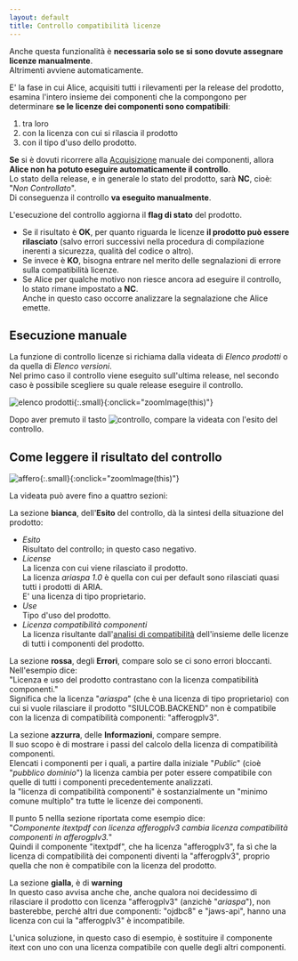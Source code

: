 ```yaml
---
layout: default
title: Controllo compatibilità licenze 
---
```


Anche questa funzionalità è **necessaria solo se si sono dovute assegnare licenze manualmente**.  
Altrimenti avviene automaticamente.

E' la fase in cui Alice, acquisiti tutti i rilevamenti per la release del prodotto, esamina l'intero insieme dei componenti che la compongono per determinare **se le licenze dei componenti sono compatibili**:
1. tra loro
2. con la licenza con cui si rilascia il prodotto
3. con il tipo d'uso dello prodotto. 

**Se** si è dovuti ricorrere alla [Acquisizione]({{site.baseurl}}/acquisizione) manuale dei componenti, allora **Alice non ha potuto eseguire automaticamente il controllo**.  
Lo stato della release, e in generale lo stato del prodotto, sarà **NC**, cioè: "*Non Controllato*".  
Di conseguenza il controllo **va eseguito manualmente**.

L'esecuzione del controllo aggiorna il **flag di stato** del prodotto.  
* Se il risultato è **OK**, per quanto riguarda le licenze **il prodotto può essere rilasciato** (salvo errori successivi nella procedura di compilazione inerenti a sicurezza, qualità del codice o altro).
* Se invece è **KO**, bisogna entrare nel merito delle segnalazioni di errore sulla compatibilità licenze.
* Se Alice per qualche motivo non riesce ancora ad eseguire il controllo, lo stato rimane impostato a **NC**.  
Anche in questo caso occorre analizzare la segnalazione che Alice emette.

## Esecuzione manuale

La funzione di controllo licenze si richiama dalla videata di *Elenco prodotti* o da quella di *Elenco versioni*.  
Nel primo caso il controllo viene eseguito sull'ultima release, nel secondo caso è possibile scegliere su quale release eseguire il controllo.

![elenco prodotti]({{site.baseurl}}/assets/elenco_prodotti.png){:.small}{:onclick="zoomImage(this)"}

Dopo aver premuto il tasto ![controllo]({{site.baseurl}}/assets/pulsante_controlla.png), compare la videata con l'esito del controllo.


## Come leggere il risultato del controllo

![affero]({{site.baseurl}}/assets/compatib_affero.png){:.small}{:onclick="zoomImage(this)"}

La videata può avere fino a quattro sezioni:

La sezione **bianca**, dell'**Esito** del controllo, dà la sintesi della situazione del prodotto:  
* *Esito*  
Risultato del controllo; in questo caso negativo.
* *License*  
La licenza con cui viene rilasciato il prodotto.  
La licenza *ariaspa 1.0* è quella con cui per default sono rilasciati quasi tutti i prodotti di ARIA.  
E' una licenza di tipo proprietario.
* *Use*  
Tipo d'uso del prodotto.
* *Licenza compatibilità componenti*  
La licenza risultante dall'[analisi di compatibilità]({{site.baseurl}}/analisi_compatibilita) dell'insieme delle licenze di tutti i componenti del prodotto.


La sezione **rossa**, degli **Errori**, compare solo se ci sono errori bloccanti.  
Nell'esempio dice:  
"Licenza e uso del prodotto contrastano con la licenza compatibilità componenti."  
Significa che la licenza "*ariaspa*" (che è una licenza di tipo proprietario) con cui si vuole rilasciare il prodotto "SIULCOB.BACKEND" non è compatibile  con la licenza di compatibilità componenti: "afferogplv3".

La sezione **azzurra**, delle **Informazioni**, compare sempre.  
Il suo scopo è di mostrare i passi del calcolo della licenza di compatibilità componenti.  
Elencati i componenti per i quali, a partire dalla iniziale "*Public*" (cioè "*pubblico dominio*") la licenza cambia per poter essere compatibile con quelle di tutti i componenti precedentemente analizzati.  
la "licenza di compatibilità componenti" è sostanzialmente un "minimo comune multiplo" tra tutte le licenze dei componenti.

Il punto 5 nellla sezione riportata come esempio dice:  
"*Componente itextpdf con licenza afferogplv3 cambia licenza compatibilità componenti in afferogplv3.*"  
Quindi il componente "itextpdf", che ha licenza "afferogplv3", fa sì che la licenza di compatibilità dei componenti diventi la "afferogplv3", proprio quella che non è compatibile con la licenza del prodotto.  

La sezione **gialla**, è di **warning**  
In questo caso avvisa anche che, anche qualora noi decidessimo di rilasciare il prodotto con licenza "afferogplv3" (anzichè "*ariaspa*"), non basterebbe, perché altri due componenti: "ojdbc8" e "jaws-api", hanno una licenza con cui la "afferogplv3" è incompatibile.

L'unica soluzione, in questo caso di esempio, è sostituire il componente itext con uno con una licenza compatibile con quelle degli altri componenti.

<!--Altri esempi sono riportati alla voce [Casistica errori](casistica_errori.md) di questa documentazione.-->

